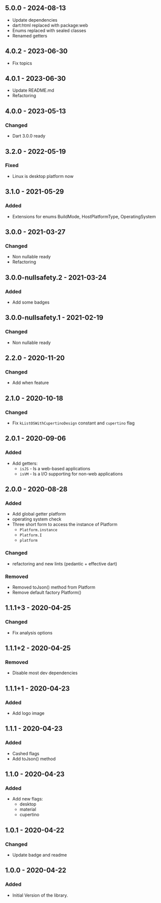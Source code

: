 ## 5.0.0 - 2024-08-13

- Update dependencies
- dart:html replaced with package:web
- Enums replaced with sealed classes
- Renamed getters

## 4.0.2 - 2023-06-30

- Fix topics

## 4.0.1 - 2023-06-30

- Update README.md
- Refactoring

## 4.0.0 - 2023-05-13

### Changed

- Dart 3.0.0 ready

## 3.2.0 - 2022-05-19

### Fixed

- Linux is desktop platform now

## 3.1.0 - 2021-05-29

### Added

- Extensions for enums BuildMode, HostPlatformType, OperatingSystem

## 3.0.0 - 2021-03-27

### Changed

- Non nullable ready
- Refactoring

## 3.0.0-nullsafety.2 - 2021-03-24

### Added

- Add some badges

## 3.0.0-nullsafety.1 - 2021-02-19

### Changed

- Non nullable ready

## 2.2.0 - 2020-11-20

### Changed

- Add when feature

## 2.1.0 - 2020-10-18

### Changed

- Fix `kListOSWithCupertinoDesign` constant and `cupertino` flag

## 2.0.1 - 2020-09-06

### Added

- Add getters:
  - `isJS` - Is a web-based applications
  - `isVM` - Is a I/O supporting for non-web applications

## 2.0.0 - 2020-08-28

### Added

- Add global getter platform
- operating system check
- Three short form to access the instance of Platform
  - `Platform.instance`
  - `Platform.I`
  - `platform`

### Changed

- refactoring and new lints (pedantic + effective dart)

### Removed

- Removed toJson() method from Platform
- Remove default factory Platform()

## 1.1.1+3 - 2020-04-25

### Changed

- Fix analysis options

## 1.1.1+2 - 2020-04-25

### Removed

- Disable most dev dependencies

## 1.1.1+1 - 2020-04-23

### Added

- Add logo image

## 1.1.1 - 2020-04-23

### Added

- Cashed flags
- Add toJson() method

## 1.1.0 - 2020-04-23

### Added

- Add new flags:
  - desktop
  - material
  - cupertino

## 1.0.1 - 2020-04-22

### Changed

- Update badge and readme

## 1.0.0 - 2020-04-22

### Added

- Initial Version of the library.
